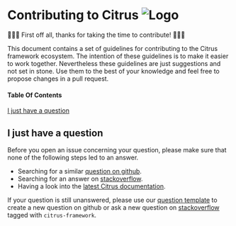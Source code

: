 # Contributing to Citrus ![Logo][1]


:tada::lemon::tada: First off all, thanks for taking the time to contribute! :tada::lemon::tada:

This document contains a set of guidelines for contributing to the Citrus framework ecosystem.
The intention of these guidelines is to make it easier to work together. Nevertheless these guidelines are just
suggestions and not set in stone. Use them to the best of your knowledge and feel free to propose changes in a
pull request. 

#### Table Of Contents

[I just have a question](#i-just-have-a-question)

## I just have a question

Before you open an issue concerning your question, please make sure that none of the following steps led to an answer.

* Searching for a similar [question on github](https://github.com/citrusframework/citrus/issues?utf8=%E2%9C%93&q=is%3Aissue+label%3A%22Type%3A+Question%22).
* Searching for an answer on [stackoverflow](https://stackoverflow.com/questions/tagged/citrus-framework).
* Having a look into the [latest Citrus documentation](http://citrusframework.org/citrus/reference/html/index.html).

If your question is still unanswered, please use our
[question template](https://github.com/citrusframework/citrus/issues/new?template=question.md)
to create a new question on github or ask a new question on [stackoverflow](https://stackoverflow.com/questions/ask)
tagged with `citrus-framework`.


 [1]: http://www.citrusframework.org/img/brand-logo.png